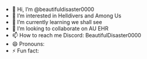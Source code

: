- 👋 Hi, I’m @beautifuldisaster0000
- 👀 I’m interested in Helldivers and Among Us
- 🌱 I’m currently learning we shall see
- 💞️ I’m looking to collaborate on AU EHR
- 📫 How to reach me Discord: BeautifulDisaster0000 
- 😄 Pronouns:
- ⚡ Fun fact: 

<!---
beautifuldisaster0000/beautifuldisaster0000 is a ✨ special ✨ repository because its `README.md` (this file) appears on your GitHub profile.
You can click the Preview link to take a look at your changes.
--->
